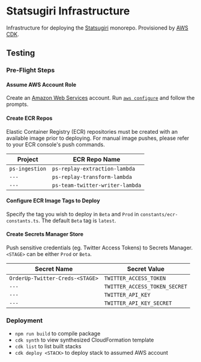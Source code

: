 # Statsugiri Infrastructure

Infrastructure for deploying the [Statsugiri](https://github.com/Statsugiri/Statsugiri) monorepo. Provisioned by [AWS CDK](https://aws.amazon.com/cdk/).

## Testing

### Pre-Flight Steps

#### Assume AWS Account Role

Create an [Amazon Web Services](https://aws.amazon.com/) account. Run [`aws configure`](https://docs.aws.amazon.com/cli/latest/reference/configure/) and follow the prompts.

#### Create ECR Repos

Elastic Container Registry (ECR) repositories must be created with an available image prior to deploying. For manual image pushes, please refer to your ECR console's push commands.

| Project        | ECR Repo Name                   |
| -------------- | ------------------------------- |
| `ps-ingestion` | `ps-replay-extraction-lambda`   |
| `---`          | `ps-replay-transform-lambda`    |
| `---`          | `ps-team-twitter-writer-lambda` |

#### Configure ECR Image Tags to Deploy

Specify the tag you wish to deploy in `Beta` and `Prod` in `constants/ecr-constants.ts`. The default `Beta` tag is `latest`.

#### Create Secrets Manager Store

Push sensitive credentials (eg. Twitter Access Tokens) to Secrets Manager. `<STAGE>` can be either `Prod` or `Beta`.

| Secret Name                     | Secret Value                  |
| ------------------------------- | ----------------------------- |
| `OrderUp-Twitter-Creds-<STAGE>` | `TWITTER_ACCESS_TOKEN`        |
| `---`                           | `TWITTER_ACCESS_TOKEN_SECRET` |
| `---`                           | `TWITTER_API_KEY`             |
| `---`                           | `TWITTER_API_KEY_SECRET`      |

### Deployment

-   `npm run build` to compile package
-   `cdk synth` to view synthesized CloudFormation template
-   `cdk list` to list built stacks
-   `cdk deploy <STACK>` to deploy stack to assumed AWS account
